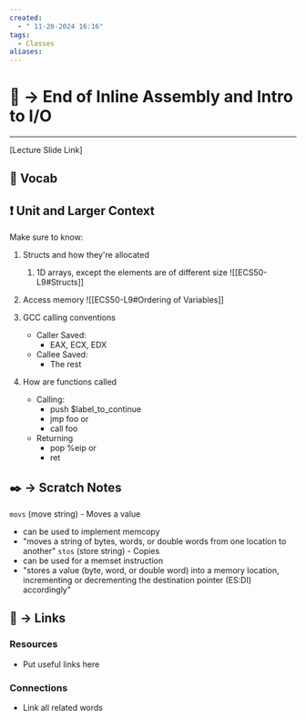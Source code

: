 ```yaml
---
created:
  - " 11-20-2024 16:16"
tags:
  - Classes
aliases:
---
```


# 📗 -> End of Inline Assembly and Intro to I/O
---
[Lecture Slide Link]

## 🎤 Vocab



## ❗ Unit and Larger Context
Make sure to know:
1) Structs and how they're allocated
	1) 1D arrays, except the elements are of different size
![[ECS50-L9#Structs]]
2) Access memory
![[ECS50-L9#Ordering of Variables]]

3) GCC calling conventions
	- Caller Saved:
		- EAX, ECX, EDX
	- Callee Saved:
		- The rest
4) How are functions called
	- Calling:
		- push $label_to_continue
		- jmp foo
		or
		- call foo
	- Returning
		- pop %eip
		or
		- ret



## ✒️ -> Scratch Notes
`movs` (move string) - Moves a value
- can be used to implement memcopy
- "moves a string of bytes, words, or double words from one location to another"
`stos` (store string) - Copies 
- can be used for a memset instruction
- "stores a value (byte, word, or double word) into a memory location, incrementing or decrementing the destination pointer (ES:DI) accordingly"



## 🔗 -> Links
### Resources
- Put useful links here


### Connections
- Link all related words
